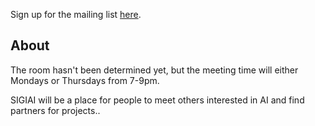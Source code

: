 Sign up for the mailing list [here](https://www-s.acm.illinois.edu/sigs/63).


## About
The room hasn't been determined yet, but the meeting time will either Mondays or Thursdays from 7-9pm.

SIGIAI will be a place for people to meet others interested in AI and find partners for projects..

